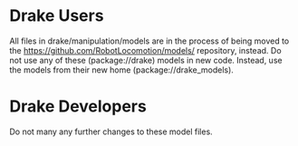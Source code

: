 
# Drake Users

All files in drake/manipulation/models are in the process of being moved to the
https://github.com/RobotLocomotion/models/ repository, instead. Do not use any
of these (package://drake) models in new code. Instead, use the models from
their new home (package://drake_models).

# Drake Developers

Do not many any further changes to these model files.
